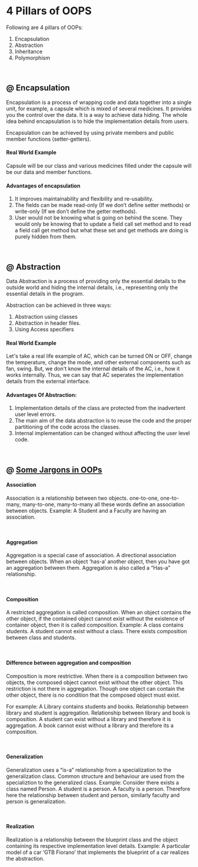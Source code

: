 # 4 Pillars of OOPS

Following are 4 pillars of OOPs:
1. Encapsulation
2. Abstraction
3. Inheritance
4. Polymorphism

<br>

## @ Encapsulation
Encapsulation is a process of wrapping code and data together into a single unit, for example, a capsule which is mixed of several medicines. It provides you the control over the data. It is a way to achieve data hiding. The whole idea behind encapsulation is to hide the implementation details from users.

Encapsulation can be achieved by using private members and public member functions (setter-getters).


#### Real World Example
Capsule will be our class and various medicines filled under the capsule will be our data and member functions.


#### Advantages of encapsulation
1. It improves maintainability and flexibility and re-usability.
2. The fields can be made read-only (If we don’t define setter methods) or write-only (If we don’t define the getter methods).
3. User would not be knowing what is going on behind the scene. They would only be knowing that to update a field call set method and to read a field call get method but what these set and get methods are doing is purely hidden from them.


<br>



## @ Abstraction
Data Abstraction is a process of providing only the essential details to the outside world and hiding the internal details, i.e., representing only the essential details in the program.

Abstraction can be achieved in three ways:
1. Abstraction using classes
2. Abstraction in header files.
3. Using Access specifiers


#### Real World Example
Let's take a real life example of AC, which can be turned ON or OFF, change the temperature, change the mode, and other external components such as fan, swing. But, we don't know the internal details of the AC, i.e., how it works internally. Thus, we can say that AC seperates the implementation details from the external interface.


#### Advantages Of Abstraction:
1. Implementation details of the class are protected from the inadvertent user level errors.
2. The main aim of the data abstraction is to reuse the code and the proper partitioning of the code across the classes.
3. Internal implementation can be changed without affecting the user level code.



<br>



## @ [Some Jargons in OOPs](https://javapapers.com/oops/association-aggregation-composition-abstraction-generalization-realization-dependency/)

#### Association
Association is a relationship between two objects. one-to-one, one-to-many, many-to-one, many-to-many all these words define an association between objects. Example: A Student and a Faculty are having an association.

<br>

#### Aggregation
Aggregation is a special case of association. A directional association between objects. When an object ‘has-a’ another object, then you have got an aggregation between them. Aggregation is also called a “Has-a” relationship.

<br>

#### Composition
A restricted aggregation is called composition. When an object contains the other object, if the contained object cannot exist without the existence of container object, then it is called composition. Example: A class contains students. A student cannot exist without a class. There exists composition between class and students.

<br>

#### Difference between aggregation and composition
Composition is more restrictive. When there is a composition between two objects, the composed object cannot exist without the other object. This restriction is not there in aggregation. Though one object can contain the other object, there is no condition that the composed object must exist. 

For example: A Library contains students and books. Relationship between library and student is aggregation. Relationship between library and book is composition. A student can exist without a library and therefore it is aggregation. A book cannot exist without a library and therefore its a composition.

<br>

#### Generalization
Generalization uses a “is-a” relationship from a specialization to the generalization class. Common structure and behaviour are used from the specializtion to the generalized class. Example: Consider there exists a class named Person. A student is a person. A faculty is a person. Therefore here the relationship between student and person, similarly faculty and person is generalization.

<br>

#### Realization
Realization is a relationship between the blueprint class and the object containing its respective implementation level details. Example: A particular model of a car ‘GTB Fiorano’ that implements the blueprint of a car realizes the abstraction.

<br>





